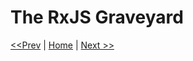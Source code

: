 # The RxJS Graveyard

[<<Prev](/section-1/07-just-my-types.md) | [Home](/README.md) | [Next >>](/section-2/00-home.md)